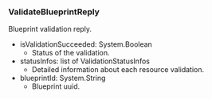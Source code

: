 ### ValidateBlueprintReply
Blueprint validation reply.

- isValidationSucceeded: System.Boolean
  - Status of the validation.
- statusInfos: list of ValidationStatusInfos
  - Detailed information about each resource validation.
- blueprintId: System.String
  - Blueprint uuid.
